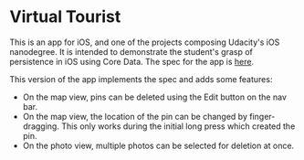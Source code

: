 # Virtual Tourist

This is an app for iOS, and one of the projects composing Udacity's iOS nanodegree. It is intended to demonstrate the student's grasp of persistence in iOS using Core Data. The spec for the app is [here](https://docs.google.com/document/d/1j-UIi1jJGuNWKoEjEk09wwYf4ebefnwcVrUYbiHh1MI/pub?embedded=true).

This version of the app implements the spec and adds some features:
- On the map view, pins can be deleted using the Edit button on the nav bar.
- On the map view, the location of the pin can be changed by finger-dragging. This only works during the initial long press which created the pin.
- On the photo view, multiple photos can be selected for deletion at once. 
